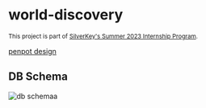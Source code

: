 # world-discovery
<sub>This project is part of [SilverKey's Summer 2023 Internship Program](https://www.silverkeytech.com/blog/p/silverkey-monitor/silverkey-summer-internship-2023).</sub>

[penpot design](https://design.penpot.app/#/workspace/7bde5548-9bcb-8041-8002-ac3a3fdc1ddc/82e31d90-3829-8139-8002-c362a9c70c45?page-id=c54d571b-4a0b-809d-8002-dbad4ff52941)

## DB Schema
![db schemaa](https://github.com/silverkeytech/world-discovery/assets/76593662/c7f09350-6d98-4e56-804a-16575da4848e)
